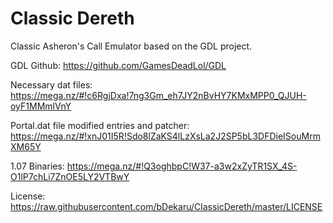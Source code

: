 # Classic Dereth
Classic Asheron's Call Emulator based on the GDL project.

GDL Github: https://github.com/GamesDeadLol/GDL

Necessary dat files: https://mega.nz/#!c6RgjDxa!7ng3Gm_eh7JY2nBvHY7KMxMPP0_QJUH-oyF1MMmlVnY

Portal.dat file modified entries and patcher: https://mega.nz/#!xnJ01I5R!Sdo8lZaKS4lLzXsLa2J2SP5bL3DFDieISouMrmXM65Y

1.07 Binaries: https://mega.nz/#!Q3oghbpC!W37-a3w2xZyTR1SX_4S-O1lP7chLi7ZnOE5LY2VTBwY

License: https://raw.githubusercontent.com/bDekaru/ClassicDereth/master/LICENSE